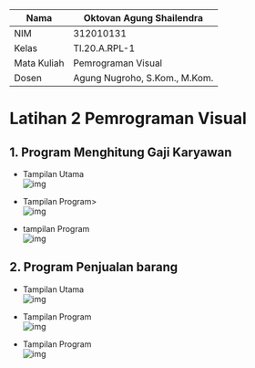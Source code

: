| Nama        | Oktovan Agung Shailendra      |
| ----------- | ----------------------------- |
| NIM         | 312010131                     |
| Kelas       | TI.20.A.RPL-1                 |
| Mata Kuliah | Pemrograman Visual            |
| Dosen       | Agung Nugroho, S.Kom., M.Kom. |

# Latihan 2 Pemrograman Visual

## 1. Program Menghitung Gaji Karyawan

- Tampilan Utama<br>
  ![img](Gambar/gaji1.png)

- Tampilan Program><br>
  ![img](Gambar/gaji2.png)

- tampilan Program<br>
  ![img](Gambar/gaji3.png)

## 2. Program Penjualan barang

- Tampilan Utama<br>
  ![img](Gambar/barang1.png)

- Tampilan Program<br>
  ![img](Gambar/barang2.png)

- Tampilan Program<br>
  ![img](Gambar/barang3.png)

